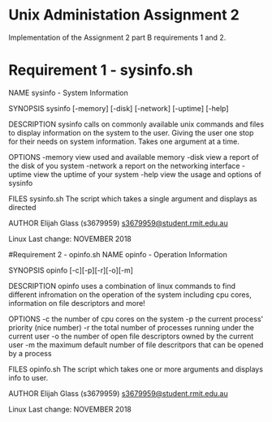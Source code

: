 # Unix Administation Assignment 2
Implementation of the Assignment 2 part B requirements 1 and 2.

# Requirement 1 - sysinfo.sh
NAME
	sysinfo - System Information

SYNOPSIS
	sysinfo [-memory] [-disk] [-network] [-uptime] [-help]

DESCRIPTION
	sysinfo calls on commonly available unix commands and files
	to display information on the system to the user. Giving
	the user one stop for their needs on system information.
	Takes one argument at a time.

OPTIONS
	-memory     view used and available memory
	-disk       view a report of the disk of you system
	-network    a report on the networking interface
	-uptime     view the uptime of your system
	-help		view the usage and options of sysinfo

FILES
	sysinfo.sh
		The script which takes a single argument and displays as directed

AUTHOR
	Elijah Glass (s3679959) s3679959@student.rmit.edu.au

Linux 									Last change: NOVEMBER 2018


#Requirement 2 - opinfo.sh
NAME
	opinfo - Operation Information

SYNOPSIS
	opinfo [-c][-p][-r][-o][-m]

DESCRIPTION
	opinfo uses a combination of linux commands to find different 
	infromation	on the operation of the system including cpu cores,
	information on file descriptors and more!

OPTIONS
	-c     the number of cpu cores on the system
	-p     the current process' priority (nice number)
	-r     the total number of processes running under the current user
	-o     the number of open file descriptors owned by the current user
	-m     the maximum default number of file descritpors that can be opened by a process

FILES
	opinfo.sh
		The script which takes one or more arguments and displays info to user.

AUTHOR
	Elijah Glass (s3679959) s3679959@student.rmit.edu.au

Linux 									Last change: NOVEMBER 2018	


#	